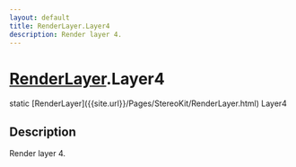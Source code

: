 ```yaml
---
layout: default
title: RenderLayer.Layer4
description: Render layer 4.
---
```

# [RenderLayer]({{site.url}}/Pages/StereoKit/RenderLayer.html).Layer4

<div class='signature' markdown='1'>
static [RenderLayer]({{site.url}}/Pages/StereoKit/RenderLayer.html) Layer4
</div>

## Description
Render layer 4.

